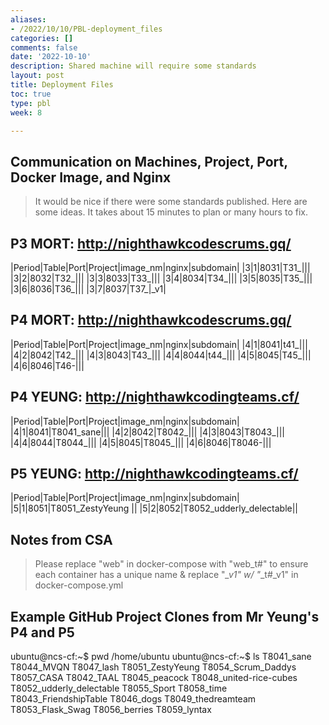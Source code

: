 ```yaml
---
aliases:
- /2022/10/10/PBL-deployment_files
categories: []
comments: false
date: '2022-10-10'
description: Shared machine will require some standards
layout: post
title: Deployment Files
toc: true
type: pbl
week: 8

---
```


## Communication on Machines, Project, Port, Docker Image, and Nginx
> It would be nice if there were some standards published.  Here are some ideas.  It takes about 15 minutes to plan or many hours to fix.

## P3 MORT: http://nighthawkcodescrums.gq/

|Period|Table|Port|Project|image_nm|nginx|subdomain|
|3|1|8031|T31_|||
|3|2|8032|T32_|||
|3|3|8033|T33_|||
|3|4|8034|T34_|||
|3|5|8035|T35_|||
|3|6|8036|T36_|||
|3|7|8037|T37_|_v1|

## P4 MORT: http://nighthawkcodescrums.gq/

|Period|Table|Port|Project|image_nm|nginx|subdomain|
|4|1|8041|t41_|||
|4|2|8042|T42_|||
|4|3|8043|T43_|||
|4|4|8044|t44_|||
|4|5|8045|T45_|||
|4|6|8046|T46-|||

## P4 YEUNG: http://nighthawkcodingteams.cf/

|Period|Table|Port|Project|image_nm|nginx|subdomain|
|4|1|8041|T8041_sane|||
|4|2|8042|T8042_|||
|4|3|8043|T8043_|||
|4|4|8044|T8044_|||
|4|5|8045|T8045_|||
|4|6|8046|T8046-|||

## P5 YEUNG: http://nighthawkcodingteams.cf/

|Period|Table|Port|Project|image_nm|nginx|subdomain|
|5|1|8051|T8051_ZestyYeung ||
|5|2|8052|T8052_udderly_delectable||


## Notes from CSA
> Please replace "web" in docker-compose with "web_t#" to ensure each container has a unique name & replace "*_v1" w/ "*_t#_v1" in docker-compose.yml

## Example GitHub Project Clones from Mr Yeung's P4 and P5
ubuntu@ncs-cf:~$ pwd
/home/ubuntu
ubuntu@ncs-cf:~$ ls
T8041_sane             T8044_MVQN     T8047_lash               T8051_ZestyYeung          T8054_Scrum_Daddys  T8057_CASA
T8042_TAAL             T8045_peacock  T8048_united-rice-cubes  T8052_udderly_delectable  T8055_Sport         T8058_time
T8043_FriendshipTable  T8046_dogs     T8049_thedreamteam       T8053_Flask_Swag          T8056_berries       T8059_lyntax